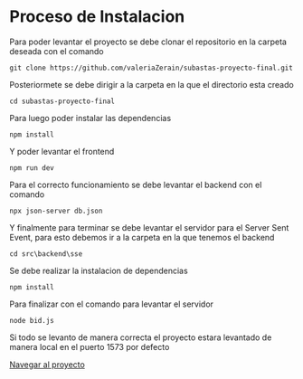 # Proceso de Instalacion

Para poder levantar el proyecto se debe clonar el repositorio en la carpeta deseada con el comando
```
git clone https://github.com/valeriaZerain/subastas-proyecto-final.git
```
Posteriormete se debe dirigir a la carpeta en la que el directorio esta creado
```
cd subastas-proyecto-final
```
Para luego poder instalar las dependencias
```
npm install
```
Y poder levantar el frontend
```
npm run dev
```
Para el correcto funcionamiento se debe levantar el backend con el comando
```
npx json-server db.json
```
Y finalmente para terminar se debe levantar el servidor para el Server Sent Event, para esto debemos ir a la carpeta en la que tenemos el backend
```
cd src\backend\sse
```
Se debe realizar la instalacion de dependencias
```
npm install
```
Para finalizar con el comando para levantar el servidor
```
node bid.js
```

Si todo se levanto de manera correcta el proyecto estara levantado de manera local en el puerto 1573 por defecto

[Navegar al proyecto](http://localhost:5173)
